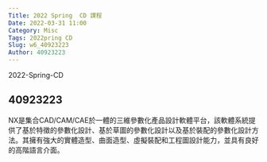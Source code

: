 ```yaml
---
Title: 2022 Spring  CD 課程
Date: 2022-03-31 11:00
Category: Misc
Tags: 2022pring CD
Slug: w6_40923223
Author: 40923223
---
```


2022-Spring-CD

<!-- PELICAN_END_SUMMARY -->

40923223
----

 NX是集合CAD/CAM/CAE於一體的三維參數化產品設計軟體平台，該軟體系統提供了基於特徵的參數化設計、基於草圖的參數化設計以及基於裝配的參數化設計方法。其擁有強大的實體造型、曲面造型、虛擬裝配和工程圖設計能力，並具有良好的高階語言介面。


